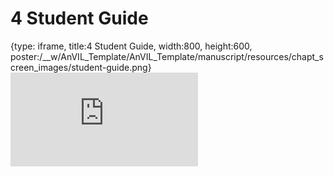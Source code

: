 # 4 Student Guide
 
{type: iframe, title:4 Student Guide, width:800, height:600, poster:/__w/AnVIL_Template/AnVIL_Template/manuscript/resources/chapt_screen_images/student-guide.png}
![](https://jhudatascience.org/AnVIL_Template/student-guide.html)
 

 
